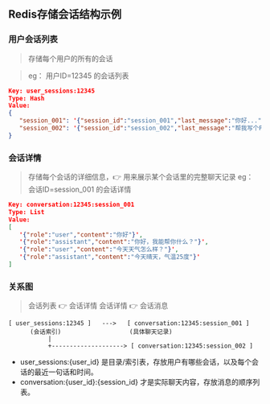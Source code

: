 

## Redis存储会话结构示例

### 用户会话列表
> 存储每个用户的所有的会话

> eg： 用户ID=12345 的会话列表

```json
Key: user_sessions:12345
Type: Hash
Value:
{
   "session_001": '{"session_id":"session_001","last_message":"你好...","last_timestamp":"2025-08-21T14:05"}',
   "session_002": '{"session_id":"session_002","last_message":"帮我写个Python代码","last_timestamp":"2025-08-21T14:07"}'
}


```

### 会话详情
> 存储每个会话的详细信息，👉 用来展示某个会话里的完整聊天记录
> eg： 会话ID=session_001 的会话详情

```json
Key: conversation:12345:session_001
Type: List
Value:
[
   '{"role":"user","content":"你好"}',
   '{"role":"assistant","content":"你好，我能帮你什么？"}',
   '{"role":"user","content":"今天天气怎么样？"}',
   '{"role":"assistant","content":"今天晴天，气温25度"}'
]

```


### 关系图

> 会话列表 👉 会话详情
> 会话详情 👉 会话消息

```less
[ user_sessions:12345 ]   --->   [ conversation:12345:session_001 ]
      (会话索引)                   (具体聊天记录)
           |
           +--------------------> [ conversation:12345:session_002 ]
```

* user_sessions:{user_id} 是目录/索引表，存放用户有哪些会话，以及每个会话的最近一句话和时间。
* conversation:{user_id}:{session_id} 才是实际聊天内容，存放消息的顺序列表。

